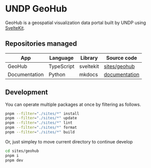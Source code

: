 # UNDP GeoHub

GeoHub is a geospatial visualization data portal built by UNDP using [SvelteKit](https://kit.svelte.dev/).

## Repositories managed

|App|Language|Library|Source code|
|---|---|---|---|
|GeoHub|TypeScript|sveltekit|[sites/geohub](./sites/geohub/)|
|Documentation|Python|mkdocs|[documentation](./documentation/)|

## Development

You can operate multiple packages at once by filtering as follows.

```bash
pnpm --filter="./sites/*" install
pnpm --filter="./sites/*" update
pnpm --filter="./sites/*" lint
pnpm --filter="./sites/*" format
pnpm --filter="./sites/*" build
```

Or, just simpley to move current directory to continue develop

```bash
cd sites/geohub
pnpm i
pnpm dev
```
